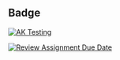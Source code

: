 ## Badge
[![AK Testing](https://github.com/bhos-qa/lab-2-Aykhan064/actions/workflows/gradle.yml/badge.svg)](https://github.com/bhos-qa/lab-2-Aykhan064/actions/workflows/gradle.yml)

[![Review Assignment Due Date](https://classroom.github.com/assets/deadline-readme-button-22041afd0340ce965d47ae6ef1cefeee28c7c493a6346c4f15d667ab976d596c.svg)](https://classroom.github.com/a/9SdtBFax)
